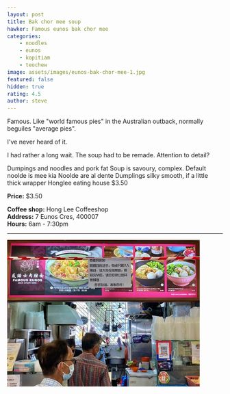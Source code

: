 ```yaml
---
layout: post
title: Bak chor mee soup
hawker: Famous eunos bak chor mee
categories: 
    - noodles
    - eunos
    - kopitiam
    - teochew
image: assets/images/eunos-bak-chor-mee-1.jpg
featured: false
hidden: true
rating: 4.5
author: steve
---
```

Famous. Like "world famous pies" in the Australian outback, normally beguiles "average pies".

I've never heard of it.

I had rather a long wait. The soup had to be remade. Attention to detail?


Dumpings and noodles and pork fat
Soup is savoury, complex. 
Default noolde is mee kia 
Noolde are al dente 
Dumplings silky smooth, if a little thick wrapper 
Honglee eating house 
$3.50


**Price:** $3.50  

**Coffee shop:** Hong Lee Coffeeshop  
**Address:** 7 Eunos Cres, 400007  
**Hours:** 6am - 7:30pm  

***  

![Alt text](/assets/images/eunos-bak-chor-mee-2.jpg "description text")